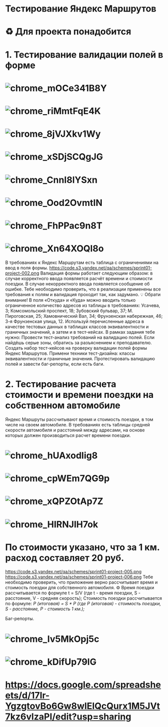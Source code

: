  # <a name="up" />Тестирование Яндекс Маршрутов
# ♻️ Для проекта понадобится																						
# 1. Тестирование валидации полей в форме
# ![chrome_mOCe341B8Y](https://github.com/user-attachments/assets/e904fefc-a796-47a9-8684-001f47ec47e0)
# ![chrome_riMmtFqE4K](https://github.com/user-attachments/assets/364689f1-b799-4a7f-a661-301daa0f659e)
# ![chrome_8jVJXkv1Wy](https://github.com/user-attachments/assets/73950bfc-82fb-442b-809d-015310221ef0)
# ![chrome_xSDjSCQgJG](https://github.com/user-attachments/assets/d147b9e7-f7bc-48b3-89ec-71a9c80a92ae)
# ![chrome_CnnI8lYSxn](https://github.com/user-attachments/assets/f59d71cf-c3dd-4ee6-8b59-b7e86fd1d38b)
# ![chrome_Ood2OvmtIN](https://github.com/user-attachments/assets/6cafdbaf-8ddb-4cf8-9e69-aa1929af734a)
# ![chrome_FhPPac9n8T](https://github.com/user-attachments/assets/f8de192d-3a8f-4066-970b-797e9db46e52)
# ![chrome_Xn64XOQl8o](https://github.com/user-attachments/assets/067d777a-4a7d-4d5e-8303-e203d6ecc9fc)


В требованиях к Яндекс Маршрутам есть таблица с ограничениями на ввод в поля формы. 
https://code.s3.yandex.net/qa/schemes/sprint01-project-002.png
Валидация формы работает следующим образом: в случае корректного ввода появляется расчёт времени и стоимости поездки. В случае некорректного ввода появляется сообщение об ошибке. 
Тебе необходимо проверить, что в реализации применены все требования к полям и валидация проходит так, как задумано.
💡 Обрати внимание! В поля «Откуда» и «Куда» можно вводить только ограниченное количество адресов из таблицы в требованиях: Усачева, 3; Комсомольский проспект, 18; Зубовский бульвар, 37; М. Пироговская, 25; Хамовнический Вал, 34; Фрунзенская набережная, 46; 3-я Фрунзенская улица, 12. 
Используй перечисленные адреса в качестве тестовых данных в таблицах классов эквивалентности и граничных значений, а затем и в тест-кейсах.
В рамках задания тебе нужно:
Провести тест-анализ требований на валидацию полей. Если найдёшь серые зоны, обратись за разъяснением к преподавателю.
Создать набор тест-кейсов на проверку валидации полей формы Яндекс Маршрутов. Примени техники тест-дизайна: классы эквивалентности и граничные значения.
Протестировать валидацию полей и завести баг-репорты, если есть баги.



# 2. Тестирование расчета стоимости и времени поездки на собственном автомобиле
Яндекс Маршруты рассчитывают время и стоимость поездки, в том числе на своем автомобиле. В требованиях есть таблицы средней скорости автомобиля и расстояний между адресами, на основе которых должен производиться расчет времени поездки. 
# ![chrome_hUAxodIig8](https://github.com/user-attachments/assets/760f8ac9-f087-41df-86ca-d4f6540073e3)
# ![chrome_cpWEm7QG9p](https://github.com/user-attachments/assets/f90092c3-66c7-4e4b-97e9-231c0ee45530)
# ![chrome_xQPZOtAp7Z](https://github.com/user-attachments/assets/92a6afd2-8651-4a37-9a29-d933e9ee54ed)
# ![chrome_HIRNJlH7ok](https://github.com/user-attachments/assets/05d2988c-5afa-473f-bb0a-19da3e508950)

# По стоимости указано, что за 1 км. расход составляет 20 руб.
https://code.s3.yandex.net/qa/schemes/sprint01-project-005.png
https://code.s3.yandex.net/qa/schemes/sprint01-project-006.png
Тебе необходимо проверить, что приложение верно рассчитывает время и стоимость поездки для собственного автомобиля.
⚙ Время поездки рассчитывается по формуле t = S/V (где t - время поездки, S - расстояние, V - средняя скорость);
Стоимость поездки рассчитывается по формуле: *Р (итоговая) = S * P (где Р (итоговая) - стоимость поездки, S - расстояние, Р - стоимость 1 км.);*



Баг-репорты.
# ![chrome_Iv5MkOpj5c](https://github.com/user-attachments/assets/b248d067-5753-4950-88fe-b47a94abeb7a)
# ![chrome_kDifUp79IG](https://github.com/user-attachments/assets/beea24eb-8066-4da7-ae77-30deaa6b5ec7)

# https://docs.google.com/spreadsheets/d/17lr-YgzgtovBo6Gw8wIElQcQurx1M5JVt7kz6vlzaPI/edit?usp=sharing



